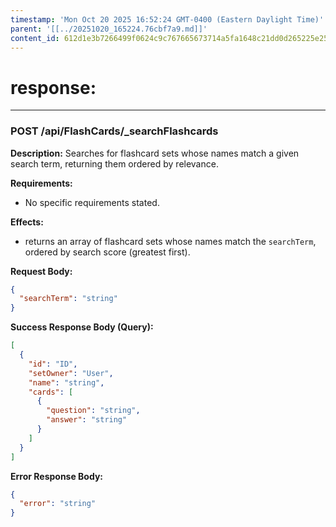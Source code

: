 ```yaml
---
timestamp: 'Mon Oct 20 2025 16:52:24 GMT-0400 (Eastern Daylight Time)'
parent: '[[../20251020_165224.76cbf7a9.md]]'
content_id: 612d1e3b7266499f0624c9c767665673714a5fa1648c21dd0d265225e25137f4
---
```


# response:

***

### POST /api/FlashCards/\_searchFlashcards

**Description:** Searches for flashcard sets whose names match a given search term, returning them ordered by relevance.

**Requirements:**

* No specific requirements stated.

**Effects:**

* returns an array of flashcard sets whose names match the `searchTerm`, ordered by search score (greatest first).

**Request Body:**

```json
{
  "searchTerm": "string"
}
```

**Success Response Body (Query):**

```json
[
  {
    "id": "ID",
    "setOwner": "User",
    "name": "string",
    "cards": [
      {
        "question": "string",
        "answer": "string"
      }
    ]
  }
]
```

**Error Response Body:**

```json
{
  "error": "string"
}
```
